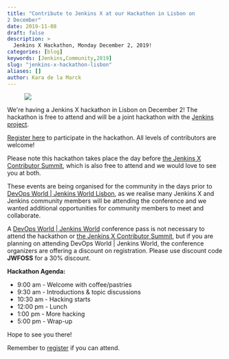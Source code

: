 ```yaml
---
title: "Contribute to Jenkins X at our Hackathon in Lisbon on
2 December"
date: 2019-11-08
draft: false
description: >
  Jenkins X Hackathon, Monday December 2, 2019!
categories: [blog]
keywords: [Jenkins,Community,2019]
slug: "jenkins-x-hackathon-lisbon"
aliases: []
author: Kara de la Marck
---
```


<figure>
<img src="/images/community/events/throwing-x-kubecon-china-2019.jpg"/> 
</figure>

We're having a Jenkins X hackathon in Lisbon on December 2! The hackathon is free to attend and will be a joint hackathon with the [Jenkins project](https://jenkins.io/).

[Register here](https://www.meetup.com/jenkinsmeetup/events/266201129) to participate in the hackathon. All levels of contributors are welcome!

Please note this hackathon takes place the day before [the Jenkins X Contributor Summit](/blog/2019/10/18/jenkins-x-contributor-summit-lisbon/), which is also free to attend and we would love to see you at both.

These events are being organised for the community in the days prior to [DevOps World | Jenkins World Lisbon](https://www.cloudbees.com/devops-world/lisbon), as we realise many Jenkins X and Jenkins community members will be attending the conference and we wanted additional opportunities for community members to meet and collaborate. 

A [DevOps World | Jenkins World](https://www.cloudbees.com/devops-world/lisbon) conference pass is not necessary to attend the hackathon or [the Jenkins X Contributor Summit](/blog/2019/10/18/jenkins-x-contributor-summit-lisbon/), but if you are planning on attending DevOps World | Jenkins World, the conference organizers are offering a discount on registration. Please use discount code **JWFOSS** for a 30% discount.


**Hackathon Agenda:**

* 9:00 am - Welcome with coffee/pastries
* 9:30 am - Introductions & topic discussions
* 10:30 am - Hacking starts
* 12:00 pm - Lunch
* 1:00 pm - More hacking
* 5:00 pm - Wrap-up

Hope to see you there! 

Remember to [register](https://www.meetup.com/jenkinsmeetup/events/266201129) if you can attend.

